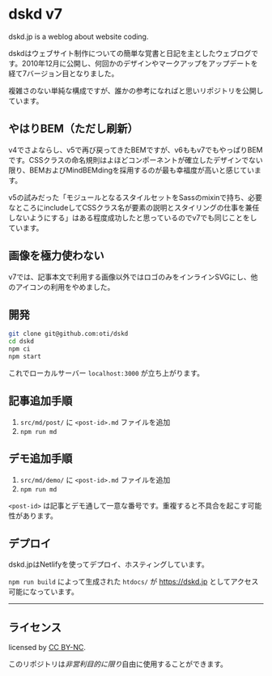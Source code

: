 # dskd v7

dskd.jp is a weblog about website coding.

dskdはウェブサイト制作についての簡単な覚書と日記を主としたウェブログです。2010年12月に公開し、何回かのデザインやマークアップをアップデートを経て7バージョン目となりました。

複雑さのない単純な構成ですが、誰かの参考になればと思いリポジトリを公開しています。

## やはりBEM（ただし刷新）

v4でさよならし、v5で再び戻ってきたBEMですが、v6ももv7でもやっぱりBEMです。CSSクラスの命名規則はよほどコンポーネントが確立したデザインでない限り、BEMおよびMindBEMdingを採用するのが最も幸福度が高いと感じています。

v5の試みだった「モジュールとなるスタイルセットをSassのmixinで持ち、必要なところにincludeしてCSSクラス名が要素の説明とスタイリングの仕事を兼任しないようにする」はある程度成功したと思っているのでv7でも同じことをしています。

## 画像を極力使わない

v7では、記事本文で利用する画像以外ではロゴのみをインラインSVGにし、他のアイコンの利用をやめました。

## 開発

```bash
git clone git@github.com:oti/dskd
cd dskd
npm ci
npm start
```

これでローカルサーバー `localhost:3000` が立ち上がります。

## 記事追加手順

1. `src/md/post/` に `<post-id>.md` ファイルを追加
3. `npm run md`

## デモ追加手順

1. `src/md/demo/` に `<post-id>.md` ファイルを追加
2. `npm run md`

`<post-id>` は記事とデモ通して一意な番号です。重複すると不具合を起こす可能性があります。

## デプロイ

dskd.jpはNetlifyを使ってデプロイ、ホスティングしています。

`npm run build` によって生成された `htdocs/` が https://dskd.jp としてアクセス可能になっています。

---

## ライセンス

licensed by [CC BY-NC](http://creativecommons.org/licenses/by-nc/4.0/).

このリポジトリは*非営利目的に限り*自由に使用することができます。

